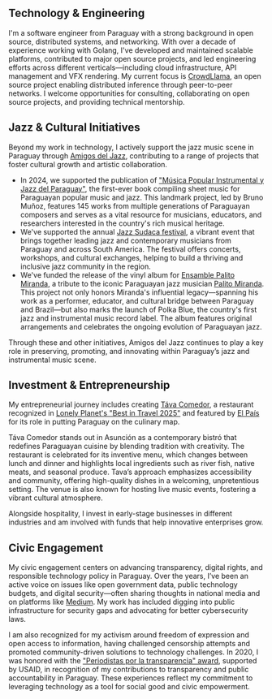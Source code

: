 ## Technology \& Engineering

I'm a software engineer from Paraguay with a strong background in open source, distributed systems, and networking. With over a decade of experience working with Golang, I've developed and maintained scalable platforms, contributed to major open source projects, and led engineering efforts across different verticals—including cloud infrastructure, API management and VFX rendering. My current focus is [CrowdLlama](https://github.com/matiasinsaurralde/crowdllama), an open source project enabling distributed inference through peer-to-peer networks. I welcome opportunities for consulting, collaborating on open source projects, and providing technical mentorship.

## Jazz \& Cultural Initiatives

Beyond my work in technology, I actively support the jazz music scene in Paraguay through [Amigos del Jazz](https://www.instagram.com/amigosdeljazzpy/), contributing to a range of projects that foster cultural growth and artistic collaboration.

- In 2024, we supported the publication of ["Música Popular Instrumental y Jazz del Paraguay"](https://www.abc.com.py/espectaculos/musica/2024/12/24/bruno-munoz-compilo-en-un-libro-mucha-musica-que-desborda-de-energia/), the first-ever book compiling sheet music for Paraguayan popular music and jazz. This landmark project, led by Bruno Muñoz, features 145 works from multiple generations of Paraguayan composers and serves as a vital resource for musicians, educators, and researchers interested in the country's rich musical heritage.
- We've supported the annual [Jazz Sudaca festival](https://www.instagram.com/festivaljazzsudaca/), a vibrant event that brings together leading jazz and contemporary musicians from Paraguay and across South America. The festival offers concerts, workshops, and cultural exchanges, helping to build a thriving and inclusive jazz community in the region.
- We've funded the release of the vinyl album for [Ensamble Palito Miranda](https://open.spotify.com/intl-es/artist/7l7DZRcAqDdVMhVLs1ysmX), a tribute to the iconic Paraguayan jazz musician [Palito Miranda](https://www.portalguarani.com/2564_palito_miranda__.html). This project not only honors Miranda's influential legacy—spanning his work as a performer, educator, and cultural bridge between Paraguay and Brazil—but also marks the launch of Polka Blue, the country's first jazz and instrumental music record label. The album features original arrangements and celebrates the ongoing evolution of Paraguayan jazz.

Through these and other initiatives, Amigos del Jazz continues to play a key role in preserving, promoting, and innovating within Paraguay’s jazz and instrumental music scene.

## Investment \& Entrepreneurship

My entrepreneurial journey includes creating [Táva Comedor](https://instagram.com/tavacomedor), a restaurant recognized in [Lonely Planet's "Best in Travel 2025"](https://www.lonelyplanet.com/best-in-travel) and featured by [El País](https://elpais.com/elviajero/lonely-planet/2024-11-21/paraguay-el-destino-a-descubrir-en-america-del-sur.html) for its role in putting Paraguay on the culinary map.

Táva Comedor stands out in Asunción as a contemporary bistró that redefines Paraguayan cuisine by blending tradition with creativity. The restaurant is celebrated for its inventive menu, which changes between lunch and dinner and highlights local ingredients such as river fish, native meats, and seasonal produce. Tava’s approach emphasizes accessibility and community, offering high-quality dishes in a welcoming, unpretentious setting. The venue is also known for hosting live music events, fostering a vibrant cultural atmosphere.

Alongside hospitality, I invest in early-stage businesses in different industries and am involved with funds that help innovative enterprises grow.

## Civic Engagement

My civic engagement centers on advancing transparency, digital rights, and responsible technology policy in Paraguay. Over the years, I’ve been an active voice on issues like open government data, public technology budgets, and digital security—often sharing thoughts in national media and on platforms like [Medium](https://medium.com/@matiasbaruch). My work has included digging into public infrastructure for security gaps and advocating for better cybersecurity laws.

I am also recognized for my activism around freedom of expression and open access to information, having challenged censorship attempts and promoted community-driven solutions to technology challenges. In 2020, I was honored with the ["Periodistas por la transparencia" award](https://www.facebook.com/story.php?story_fbid=763554181116493&id=331023807702868&_rdr), supported by USAID, in recognition of my contributions to transparency and public accountability in Paraguay. These experiences reflect my commitment to leveraging technology as a tool for social good and civic empowerment.